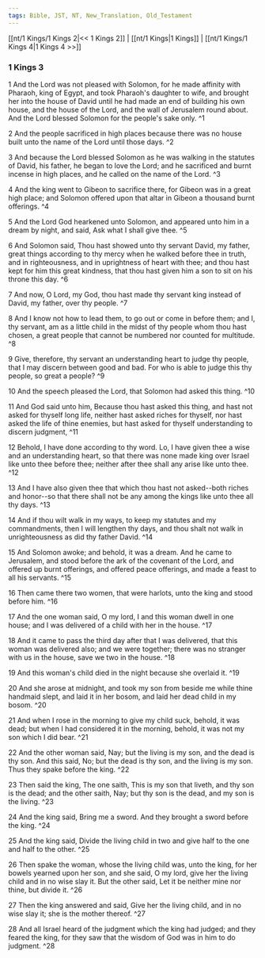 ```yaml
---
tags: Bible, JST, NT, New_Translation, Old_Testament
---
```


[[nt/1 Kings/1 Kings 2|<< 1 Kings 2]] | [[nt/1 Kings|1 Kings]] | [[nt/1 Kings/1 Kings 4|1 Kings 4 >>]]

### 1 Kings 3

1 And the Lord was not pleased with Solomon, for he made affinity with Pharaoh, king of Egypt, and took Pharaoh\'s daughter to wife, and brought her into the house of David until he had made an end of building his own house, and the house of the Lord, and the wall of Jerusalem round about. And the Lord blessed Solomon for the people\'s sake only.  ^1

2 And the people sacrificed in high places because there was no house built unto the name of the Lord until those days.  ^2

3 And because the Lord blessed Solomon as he was walking in the statutes of David, his father, he began to love the Lord; and he sacrificed and burnt incense in high places, and he called on the name of the Lord.  ^3

4 And the king went to Gibeon to sacrifice there, for Gibeon was in a great high place; and Solomon offered upon that altar in Gibeon a thousand burnt offerings.  ^4

5 And the Lord God hearkened unto Solomon, and appeared unto him in a dream by night, and said, Ask what I shall give thee.  ^5

6 And Solomon said, Thou hast showed unto thy servant David, my father, great things according to thy mercy when he walked before thee in truth, and in righteousness, and in uprightness of heart with thee; and thou hast kept for him this great kindness, that thou hast given him a son to sit on his throne this day.  ^6

7 And now, O Lord, my God, thou hast made thy servant king instead of David, my father, over thy people.  ^7

8 And I know not how to lead them, to go out or come in before them; and I, thy servant, am as a little child in the midst of thy people whom thou hast chosen, a great people that cannot be numbered nor counted for multitude.  ^8

9 Give, therefore, thy servant an understanding heart to judge thy people, that I may discern between good and bad. For who is able to judge this thy people, so great a people?  ^9

10 And the speech pleased the Lord, that Solomon had asked this thing.  ^10

11 And God said unto him, Because thou hast asked this thing, and hast not asked for thyself long life, neither hast asked riches for thyself, nor hast asked the life of thine enemies, but hast asked for thyself understanding to discern judgment,  ^11

12 Behold, I have done according to thy word. Lo, I have given thee a wise and an understanding heart, so that there was none made king over Israel like unto thee before thee; neither after thee shall any arise like unto thee.  ^12

13 And I have also given thee that which thou hast not asked\--both riches and honor\--so that there shall not be any among the kings like unto thee all thy days.  ^13

14 And if thou wilt walk in my ways, to keep my statutes and my commandments, then I will lengthen thy days, and thou shalt not walk in unrighteousness as did thy father David.  ^14

15 And Solomon awoke; and behold, it was a dream. And he came to Jerusalem, and stood before the ark of the covenant of the Lord, and offered up burnt offerings, and offered peace offerings, and made a feast to all his servants.  ^15

16 Then came there two women, that were harlots, unto the king and stood before him.  ^16

17 And the one woman said, O my lord, I and this woman dwell in one house; and I was delivered of a child with her in the house.  ^17

18 And it came to pass the third day after that I was delivered, that this woman was delivered also; and we were together; there was no stranger with us in the house, save we two in the house.  ^18

19 And this woman\'s child died in the night because she overlaid it.  ^19

20 And she arose at midnight, and took my son from beside me while thine handmaid slept, and laid it in her bosom, and laid her dead child in my bosom.  ^20

21 And when I rose in the morning to give my child suck, behold, it was dead; but when I had considered it in the morning, behold, it was not my son which I did bear.  ^21

22 And the other woman said, Nay; but the living is my son, and the dead is thy son. And this said, No; but the dead is thy son, and the living is my son. Thus they spake before the king.  ^22

23 Then said the king, The one saith, This is my son that liveth, and thy son is the dead; and the other saith, Nay; but thy son is the dead, and my son is the living.  ^23

24 And the king said, Bring me a sword. And they brought a sword before the king.  ^24

25 And the king said, Divide the living child in two and give half to the one and half to the other.  ^25

26 Then spake the woman, whose the living child was, unto the king, for her bowels yearned upon her son, and she said, O my lord, give her the living child and in no wise slay it. But the other said, Let it be neither mine nor thine, but divide it.  ^26

27 Then the king answered and said, Give her the living child, and in no wise slay it; she is the mother thereof.  ^27

28 And all Israel heard of the judgment which the king had judged; and they feared the king, for they saw that the wisdom of God was in him to do judgment.  ^28

 
